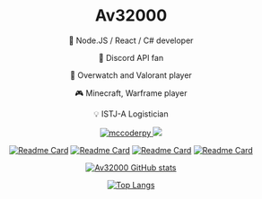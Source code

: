 <h1 align="center">Av32000</h1>

<div align="center">

💾 Node.JS / React / C# developer

🔮 Discord API fan
  
🔫 Overwatch and Valorant player

🎮 Minecraft, Warframe player

💡 ISTJ-A Logistician

<a href="https://discord.com/users/593436735380127770"><img src="https://komarev.com/ghpvc/?username=Av32000&style=for-the-badge" alt=mccoderpy> <img src="https://dcbadge.vercel.app/api/shield/593436735380127770" /></a>

[![Readme Card](https://github-readme-stats-seven-blond-59.vercel.app/api/pin/?username=av32000&repo=Clyde-Gateway&theme=visual_studio&bg_color=60,323232,151515)](https://github.com/Av32000/Clyde-Gateway) [![Readme Card](https://github-readme-stats-seven-blond-59.vercel.app/api/pin/?username=av32000&repo=GarticCheat&theme=visual_studio&bg_color=60,323232,151515)](https://github.com/Av32000/GarticCheat)  [![Readme Card](https://github-readme-stats-seven-blond-59.vercel.app/api/pin/?username=av32000&repo=CodeLyoko-UHC&theme=visual_studio&bg_color=60,323232,151515)](https://github.com/Av32000/CodeLyoko-UHC) [![Readme Card](https://github-readme-stats-seven-blond-59.vercel.app/api/pin/?username=av32000&repo=GameOfLife&theme=visual_studio&bg_color=60,323232,151515)](https://github.com/Av32000/GameOfLife)

[![Av32000 GitHub stats](https://github-readme-stats-seven-blond-59.vercel.app/api?username=av32000&show_icons=true&theme=visual_studio&bg_color=60,323232,151515&count_private=true&include_all_commits=true)](https://github.com/anuraghazra/github-readme-stats)

[![Top Langs](https://github-readme-stats-seven-blond-59.vercel.app/api/top-langs/?username=av32000&langs_count=8&hide=asp.net,hlsl,csharp&theme=visual_studio&bg_color=60,323232,151515&count_private=true)](https://github.com/anuraghazra/github-readme-stats)

</div>
